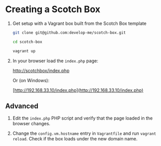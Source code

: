 # Creating a Scotch Box

1. Get setup with a Vagrant box built from the Scotch Box template

    ```bash
    git clone git@github.com:develop-me/scotch-box.git

    cd scotch-box

    vagrant up
    ```

1. In your browser load the `index.php` page:

    [http://scotchbox/index.php](http://scotchbox/index.php)

    Or (on Windows):

    [http://192.168.33.10/index.php](http://192.168.33.10/index.php)

## Advanced

1. Edit the `index.php` PHP script and verify that the page loaded in the browser changes.

1. Change the `config.vm.hostname` entry in `Vagrantfile` and run `vagrant reload`. Check if the box loads under the new domain name.
